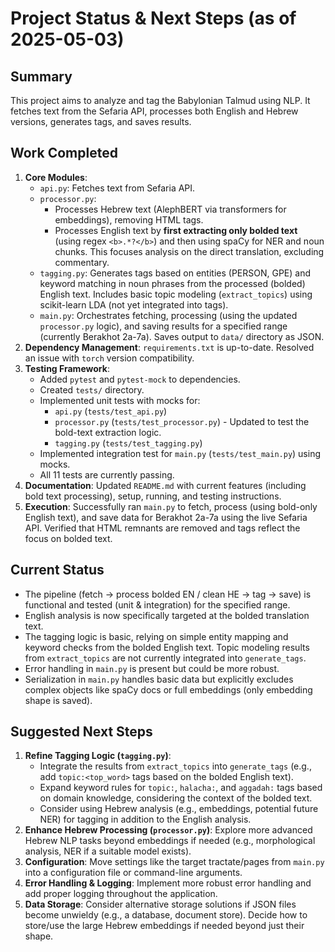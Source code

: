 # Project Status & Next Steps (as of 2025-05-03)

## Summary

This project aims to analyze and tag the Babylonian Talmud using NLP. It fetches text from the Sefaria API, processes both English and Hebrew versions, generates tags, and saves results.

## Work Completed

1.  **Core Modules**:
    *   `api.py`: Fetches text from Sefaria API.
    *   `processor.py`: 
        *   Processes Hebrew text (AlephBERT via transformers for embeddings), removing HTML tags.
        *   Processes English text by **first extracting only bolded text** (using regex `<b>.*?</b>`) and then using spaCy for NER and noun chunks. This focuses analysis on the direct translation, excluding commentary.
    *   `tagging.py`: Generates tags based on entities (PERSON, GPE) and keyword matching in noun phrases from the processed (bolded) English text. Includes basic topic modeling (`extract_topics`) using scikit-learn LDA (not yet integrated into tags).
    *   `main.py`: Orchestrates fetching, processing (using the updated `processor.py` logic), and saving results for a specified range (currently Berakhot 2a-7a). Saves output to `data/` directory as JSON.
2.  **Dependency Management**: `requirements.txt` is up-to-date. Resolved an issue with `torch` version compatibility.
3.  **Testing Framework**:
    *   Added `pytest` and `pytest-mock` to dependencies.
    *   Created `tests/` directory.
    *   Implemented unit tests with mocks for:
        *   `api.py` (`tests/test_api.py`)
        *   `processor.py` (`tests/test_processor.py`) - Updated to test the bold-text extraction logic.
        *   `tagging.py` (`tests/test_tagging.py`)
    *   Implemented integration test for `main.py` (`tests/test_main.py`) using mocks.
    *   All 11 tests are currently passing.
4.  **Documentation**: Updated `README.md` with current features (including bold text processing), setup, running, and testing instructions.
5.  **Execution**: Successfully ran `main.py` to fetch, process (using bold-only English text), and save data for Berakhot 2a-7a using the live Sefaria API. Verified that HTML remnants are removed and tags reflect the focus on bolded text.

## Current Status

*   The pipeline (fetch -> process bolded EN / clean HE -> tag -> save) is functional and tested (unit & integration) for the specified range.
*   English analysis is now specifically targeted at the bolded translation text.
*   The tagging logic is basic, relying on simple entity mapping and keyword checks from the bolded English text. Topic modeling results from `extract_topics` are not currently integrated into `generate_tags`.
*   Error handling in `main.py` is present but could be more robust.
*   Serialization in `main.py` handles basic data but explicitly excludes complex objects like spaCy docs or full embeddings (only embedding shape is saved).

## Suggested Next Steps

1.  **Refine Tagging Logic (`tagging.py`)**:
    *   Integrate the results from `extract_topics` into `generate_tags` (e.g., add `topic:<top_word>` tags based on the bolded English text).
    *   Expand keyword rules for `topic:`, `halacha:`, and `aggadah:` tags based on domain knowledge, considering the context of the bolded text.
    *   Consider using Hebrew analysis (e.g., embeddings, potential future NER) for tagging in addition to the English analysis.
2.  **Enhance Hebrew Processing (`processor.py`)**: Explore more advanced Hebrew NLP tasks beyond embeddings if needed (e.g., morphological analysis, NER if a suitable model exists).
3.  **Configuration**: Move settings like the target tractate/pages from `main.py` into a configuration file or command-line arguments.
4.  **Error Handling & Logging**: Implement more robust error handling and add proper logging throughout the application.
5.  **Data Storage**: Consider alternative storage solutions if JSON files become unwieldy (e.g., a database, document store). Decide how to store/use the large Hebrew embeddings if needed beyond just their shape.
